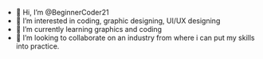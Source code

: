 - 👋 Hi, I’m @BeginnerCoder21
- 👀 I’m interested in coding, graphic designing, UI/UX designing
- 🌱 I’m currently learning graphics and coding
- 💞️ I’m looking to collaborate on an industry from where i can put  my skills into practice.


<!---
BeginnerCoder21/BeginnerCoder21 is a ✨ special ✨ repository because its `README.md` (this file) appears on your GitHub profile.
You can click the Preview link to take a look at your changes.
--->
